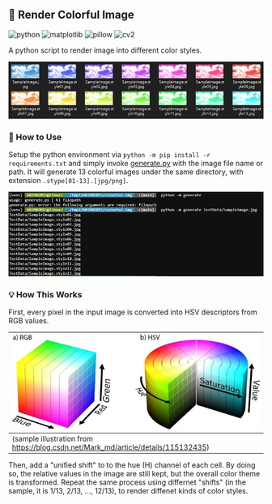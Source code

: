 
## 🎨 Render Colorful Image

![python](https://img.shields.io/badge/python-3+-blue.svg)
![matplotlib](https://img.shields.io/badge/matplotlib-3.6.1-green.svg)
![pillow](https://img.shields.io/badge/PIL-9.2.0-brightgreen.svg)
![cv2](https://img.shields.io/badge/opencv%20python-4.6.0.66-yellow.svg)

A python script to render image into different color styles.

<img src="/Images/Demo.png?raw=true">


### 📝 How to Use

Setup the python environment via `python -m pip install -r requirements.txt` and simply invoke [generate.py](https://github.com/der3318/colorful-img/blob/main/generate.py) with the image file name or path. It will generate 13 colorful images under the same directory, with extension `.stype[01-13].[jpg/png]`.

<img src="/Images/Usage.png?raw=true">


### 💡 How This Works

First, every pixel in the input image is converted into HSV descriptors from RGB values.

| <img src="/Images/ColorFormat.jpeg?raw=true"> |
| :- |
| (sample illustration from https://blog.csdn.net/Mark_md/article/details/115132435) |

Then, add a "unified shift" to to the hue (H) channel of each cell. By doing so, the relative values in the image are still kept, but the overall color theme is transformed. Repeat the same process using differnet "shifts" (in the sample, it is 1/13, 2/13, ..., 12/13), to render diffenet kinds of color styles.

